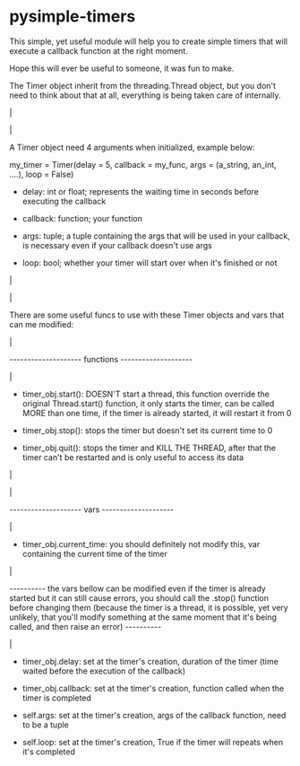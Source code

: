 # pysimple-timers
This simple, yet useful module will help you to create simple timers that will execute a callback function at the right moment.

Hope this will ever be useful to someone, it was fun to make.

The Timer object inherit from the threading.Thread object, but you don't need to think about that at all, everything is being taken care of internally.

|

|

A Timer object need 4 arguments when initialized, example below:

my_timer = Timer(delay = 5, callback = my_func, args = (a_string, an_int, ....), loop = False)
  
- delay: int or float; represents the waiting time in seconds before executing the callback

- callback: function; your function 

- args: tuple; a tuple containing the args that will be used in your callback, is necessary even if your callback doesn't use args

- loop: bool; whether your timer will start over when it's finished or not

|

|

There are some useful funcs to use with these Timer objects and vars that can me modified:

|

-------------------- functions --------------------

|

- timer_obj.start(): DOESN'T start a thread, this function override the original Thread.start() function, it only starts the timer, can be called MORE than one time, if the timer is already started, it will restart it from 0
  
- timer_obj.stop(): stops the timer but doesn't set its current time to 0
  
- timer_obj.quit(): stops the timer and KILL THE THREAD, after that the timer can't be restarted and is only useful to access its data

|

|

-------------------- vars --------------------
 
|
 
- timer_obj.current_time: you should definitely not modify this, var containing the current time of the timer
 
|

---------- the vars bellow can be modified even if the timer is already started but it can still cause errors, you should call the .stop() function before changing them (because the timer is a thread, it is possible, yet very unlikely, that you'll modify something at the same moment that it's being called, and then raise an error) ----------

|

- timer_obj.delay: set at the timer's creation, duration of the timer (time waited before the execution of the callback)
  
- timer_obj.callback: set at the timer's creation, function called when the timer is completed

- self.args: set at the timer's creation, args of the callback function, need to be a tuple
  
- self.loop: set at the timer's creation, True if the timer will repeats when it's completed
